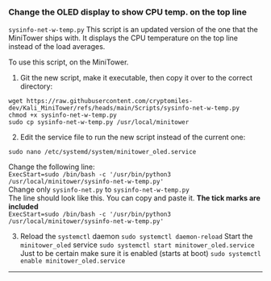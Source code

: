 ### Change the OLED display to show CPU temp. on the top line  


`sysinfo-net-w-temp.py`  This script is an updated version of the one that the MiniTower ships with.  It displays the CPU temperature on the top line instead of the load averages.  

To use this script, on the MiniTower.
1. Git the new script, make it executable, then copy it over to the correct directory:
```
wget https://raw.githubusercontent.com/cryptomiles-dev/Kali_MiniTower/refs/heads/main/Scripts/sysinfo-net-w-temp.py  
chmod +x sysinfo-net-w-temp.py  
sudo cp sysinfo-net-w-temp.py /usr/local/minitower  
```

2. Edit the service file to run the new script instead of the current one:

```
sudo nano /etc/systemd/system/minitower_oled.service  
```

Change the following line:    
`ExecStart=sudo /bin/bash -c '/usr/bin/python3 /usr/local/minitower/sysinfo-net-w-temp.py'`    
Change only `sysinfo-net.py` to `sysinfo-net-w-temp.py`    
The line should look like this.  You can copy and paste it.   **The tick marks are included**  
`ExecStart=sudo /bin/bash -c '/usr/bin/python3 /usr/local/minitower/sysinfo-net-w-temp.py'`  

3. Reload the `systemctl` daemon
`sudo systemctl daemon-reload`
Start the `minitower_oled` service
`sudo systemctl start minitower_oled.service`
Just to be certain make sure it is enabled (starts at boot)
`sudo systemctl enable minitower_oled.service`


---

